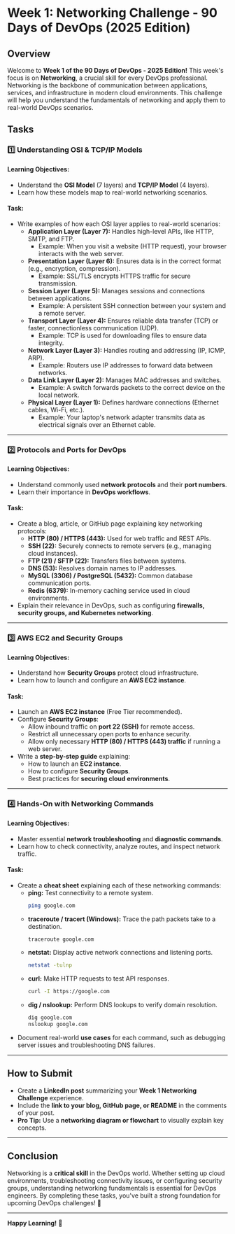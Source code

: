 # Week 1: Networking Challenge - 90 Days of DevOps (2025 Edition)

## Overview
Welcome to **Week 1 of the 90 Days of DevOps - 2025 Edition!** This week's focus is on **Networking**, a crucial skill for every DevOps professional. Networking is the backbone of communication between applications, services, and infrastructure in modern cloud environments. This challenge will help you understand the fundamentals of networking and apply them to real-world DevOps scenarios.

## Tasks

### 1️⃣ Understanding OSI & TCP/IP Models
#### Learning Objectives:
- Understand the **OSI Model** (7 layers) and **TCP/IP Model** (4 layers).
- Learn how these models map to real-world networking scenarios.

#### Task:
- Write examples of how each OSI layer applies to real-world scenarios:
  - **Application Layer (Layer 7):** Handles high-level APIs, like HTTP, SMTP, and FTP.
    - Example: When you visit a website (HTTP request), your browser interacts with the web server.
  - **Presentation Layer (Layer 6):** Ensures data is in the correct format (e.g., encryption, compression).
    - Example: SSL/TLS encrypts HTTPS traffic for secure transmission.
  - **Session Layer (Layer 5):** Manages sessions and connections between applications.
    - Example: A persistent SSH connection between your system and a remote server.
  - **Transport Layer (Layer 4):** Ensures reliable data transfer (TCP) or faster, connectionless communication (UDP).
    - Example: TCP is used for downloading files to ensure data integrity.
  - **Network Layer (Layer 3):** Handles routing and addressing (IP, ICMP, ARP).
    - Example: Routers use IP addresses to forward data between networks.
  - **Data Link Layer (Layer 2):** Manages MAC addresses and switches.
    - Example: A switch forwards packets to the correct device on the local network.
  - **Physical Layer (Layer 1):** Defines hardware connections (Ethernet cables, Wi-Fi, etc.).
    - Example: Your laptop's network adapter transmits data as electrical signals over an Ethernet cable.

---

### 2️⃣ Protocols and Ports for DevOps
#### Learning Objectives:
- Understand commonly used **network protocols** and their **port numbers**.
- Learn their importance in **DevOps workflows**.

#### Task:
- Create a blog, article, or GitHub page explaining key networking protocols:
  - **HTTP (80) / HTTPS (443):** Used for web traffic and REST APIs.
  - **SSH (22):** Securely connects to remote servers (e.g., managing cloud instances).
  - **FTP (21) / SFTP (22):** Transfers files between systems.
  - **DNS (53):** Resolves domain names to IP addresses.
  - **MySQL (3306) / PostgreSQL (5432):** Common database communication ports.
  - **Redis (6379):** In-memory caching service used in cloud environments.
- Explain their relevance in DevOps, such as configuring **firewalls, security groups, and Kubernetes networking**.

---

### 3️⃣ AWS EC2 and Security Groups
#### Learning Objectives:
- Understand how **Security Groups** protect cloud infrastructure.
- Learn how to launch and configure an **AWS EC2 instance**.

#### Task:
- Launch an **AWS EC2 instance** (Free Tier recommended).
- Configure **Security Groups**:
  - Allow inbound traffic on **port 22 (SSH)** for remote access.
  - Restrict all unnecessary open ports to enhance security.
  - Allow only necessary **HTTP (80) / HTTPS (443) traffic** if running a web server.
- Write a **step-by-step guide** explaining:
  - How to launch an **EC2 instance**.
  - How to configure **Security Groups**.
  - Best practices for **securing cloud environments**.

---

### 4️⃣ Hands-On with Networking Commands
#### Learning Objectives:
- Master essential **network troubleshooting** and **diagnostic commands**.
- Learn how to check connectivity, analyze routes, and inspect network traffic.

#### Task:
- Create a **cheat sheet** explaining each of these networking commands:
  - **ping:** Test connectivity to a remote system.
    ```sh
    ping google.com
    ```
  - **traceroute / tracert (Windows):** Trace the path packets take to a destination.
    ```sh
    traceroute google.com
    ```
  - **netstat:** Display active network connections and listening ports.
    ```sh
    netstat -tulnp
    ```
  - **curl:** Make HTTP requests to test API responses.
    ```sh
    curl -I https://google.com
    ```
  - **dig / nslookup:** Perform DNS lookups to verify domain resolution.
    ```sh
    dig google.com
    nslookup google.com
    ```
- Document real-world **use cases** for each command, such as debugging server issues and troubleshooting DNS failures.

---

## How to Submit
- Create a **LinkedIn post** summarizing your **Week 1 Networking Challenge** experience.
- Include the **link to your blog, GitHub page, or README** in the comments of your post.
- **Pro Tip:** Use a **networking diagram or flowchart** to visually explain key concepts.

---

## Conclusion
Networking is a **critical skill** in the DevOps world. Whether setting up cloud environments, troubleshooting connectivity issues, or configuring security groups, understanding networking fundamentals is essential for DevOps engineers. By completing these tasks, you've built a strong foundation for upcoming DevOps challenges! 🚀

---

**Happy Learning!** 🎯

